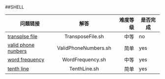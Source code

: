 ##SHELL

问题链接|解答|难度等级|是否完成
--|:--:|--:|--
[transplse file ](https://leetcode-cn.com/problems/transpose-file/)|TransposeFile.sh|中等|no|
[valid phone nunbers ](https://leetcode-cn.com/problems/valid-phone-numbers/)|ValidPhoneNumbers.sh|简单|yes
[word frequency](https://leetcode-cn.com/problems/word-frequency/)|WordFrequency.sh|中等|yes
[tenth line](https://leetcode-cn.com/problems/tenth-line/)|TenthLine.sh|简单|yes
